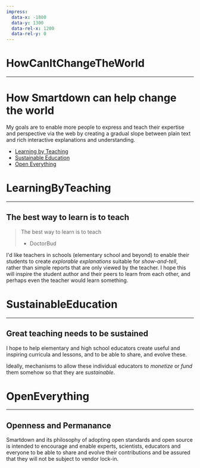 ```yaml
---
impress:
  data-x: -1800
  data-y: 1300
  data-rel-x: 1200
  data-rel-y: 0
---
```


# HowCanItChangeTheWorld
---

# How Smartdown can help change the world

My goals are to enable more people to express and teach their expertise and perspective via the web by creating a gradual slope between plain text and rich interactive explanations and understanding.

- [Learning by Teaching](:@LearningByTeaching)
- [Sustainable Education](:@SustainableEducation)
- [Open Everything](:@OpenEverything)

# LearningByTeaching
---

## The best way to learn is to teach

> The best way to learn is to teach
> - DoctorBud

I'd like teachers in schools (elementary school and beyond) to enable their students to create *explorable explanations* suitable for *show-and-tell*, rather than simple reports that are only viewed by the teacher. I hope this will inspire the student author and their peers to learn from each other, and perhaps even the teacher would learn something.


# SustainableEducation
---

## Great teaching needs to be sustained

I hope to help elementary and high school educators create useful and inspiring curricula and lessons, and to be able to share, and evolve these.

Ideally, mechanisms to allow these individual educators to *monetize* or *fund* them somehow so that they are *sustainable*.


# OpenEverything
---

## Openness and Permanance

Smartdown and its philosophy of adopting open standards and open source is intended to encourage and enable experts, scientists, educators and everyone to be able to share and evolve their contributions and be assured that they will not be subject to vendor lock-in.

